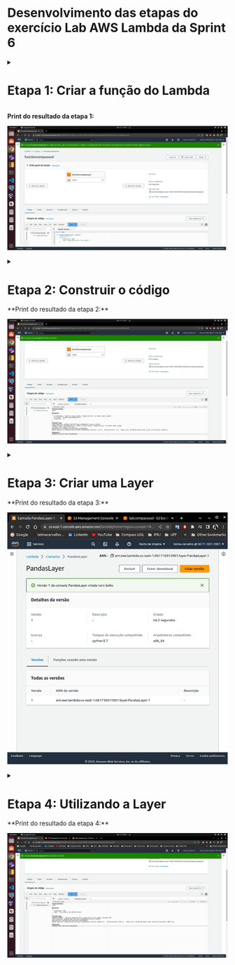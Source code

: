# Desenvolvimento das etapas do exercício Lab AWS Lambda da Sprint 6

<details>
<summary>
<h1>Etapa 1: Criar a função do Lambda</h1>
</summary>

1. No console do AWS Lambda, selecione Criar uma função. Observação: o console só mostra esta página se não houver funções do Lambda criadas. Se já tiverem sido criadas funções, a opção será exibida a página Lambda > Funções.

2. Selecione Author from scratch (criar do zero)

3. Em Function name (nome da função), defina o nome da função. Em Runtime, escolha Python 3.7.

4. Para criar a função, selecione Create (Criar).

</details>

**Print do resultado da etapa 1:**

![Print 1](https://github.com/telmacarvalho/programa_de_bolsas_compass/blob/main/Sprint%206/Data_%26_Analytics/Lab_AWS_Lambda/1.png)

<details>
<summary>
<h1>Etapa 2: Construir o código</h1>
</summary>

A função será criada e você será redirecionado para o editor de funções do console. Por padrão, será criado o arquivo nomeado lambda_function.py com o código abaixo:
```
import json
 
def lambda_handler(event, context):
    # TODO implement
    return {
        'statusCode': 200,
        'body': json.dumps('Hello from Lambda!')
    }
```
1. Substitua # TODO implement pelo código que acessa o S3 e utiliza a biblioteca Numpy e Pandas para realizar a operação. Abaixo o código:
```
import json
import pandas
import boto3
 
 
def lambda_handler(event, context):
    s3_client = boto3.client('s3')
 
    bucket_name = '<coloque aqui o nome do seu bucket>'
    s3_file_name = 'dados/nomes.csv'
    objeto = s3_client.get_object(Bucket=bucket_name, Key=s3_file_name)
    df=pandas.read_csv(objeto['Body'], sep=',')
    rows = len(df.axes[0])
 
    return {
        'statusCode': 200,
        'body': f"Este arquivo tem {rows} linhas"
    }
```
2. Agora clique em Deploy para que a alteração do código seja realizada

3. Realize o teste da Lambda clicando em Test e escolhendo um nome de teste

4. Ao executar, o erro abaixo deve ser exibido:
```
Response
{
  "errorMessage": "Unable to import module 'lambda_function': No module named 'pandas'",
  "errorType": "Runtime.ImportModuleError",
  "requestId": "bd3ea45f-167d-420a-a926-0b6bd9634abe",
  "stackTrace": []
}
```
Este erro ocorre pois o serviço AWS Lambda não possui a biblioteca pandas. Precisamos de uma layer para importar estas bibliotecas necessárias a nossa Lambda.

</details>
**Print do resultado da etapa 2:**

![Print 2](https://github.com/telmacarvalho/programa_de_bolsas_compass/blob/main/Sprint%206/Data_%26_Analytics/Lab_AWS_Lambda/2.png)

<details>
<summary>
<h1>Etapa 3: Criar uma Layer</h1>
</summary>

Afinal, o que são Layers (camadas)? De acordo com a documentação, as camadas do Lambda fornecem um modo conveniente de empacotar bibliotecas e outras dependências que você pode usar com suas funções Lambda. O uso de camadas reduz o tamanho dos arquivos de implantação carregados e acelera a implantação do código.

Uma camada  é um arquivo compactado (zip) que pode conter código ou dados adicionais. Uma camada pode conter bibliotecas, um tempo de execução personalizado, dados ou arquivos de configuração. As camadas promovem o compartilhamento de código e a separação de responsabilidades para que você possa ater-se à escrita da lógica de negócios.

Quando você inclui uma camada em uma função lambda, o conteúdo é extraído para o diretório /opt no ambiente de execução

Agora você sabe o que é uma camada lambda, a próxima pergunta seria como criar uma?

É possível criar camadas usando o console da Lambda, a API do **AWS Lambda**, **CloudFormation**, ou **AWS Serverless Application Model (AWS SAM)**. Aqui vamos usar o método do console da Lambda com comandos do prompt e arquivos no formato zip.

Usando esse método, estaremos instalando diretamente as bibliotecas *python* e suas dependências necessárias em pasta de um Conteiner Docker (sistema operacional Amazon Linux) e, em seguida, compactando-os para serem carregados na como camada à função Lambda.

Abaixo o passo a passo:

1. Crie uma pasta nova e nela crie um arquivo chamado Dockerfile. Vamos usar uma imagem de sistema operacional Linux específica da Amazon e instalar o python versão 3.7 e a ferramenta para fazer a compressão dos dados. O arquivo Dockerfile ficará assim:
```
FROM amazonlinux:2.0.20200602.0
RUN yum update -y
RUN yum install -y \
python3-pip \
zip \
RUN yum -y clean all
RUN python3.7 -m pip install --upgrade pip
```

2. Vamos usar o arquivo construído acima para criar a imagem do Docker:
```
docker build -t amazonlinuxpython37 .
```

3. Agora, execute o comando abaixo na imagem do Docker para acessarmos o shell do container. O parâmetro -it é para sinalizar que queremos abrir imediatamente um shell:
```
docker run -it amazonlinuxpython37 bash
```

4. Então você verá o prompt de comando dizer bash-4.2# ou algo parecido. Agora precisamos criar a pasta que receberá as bibliotecas necessárias para a layer que criaremos. !!Importante!!: as bibliotecas devem estar dentro de uma pasta chamada python.
```
bash-4.2# cd ~
bash-4.2# mkdir layer_dir
bash-4.2# cd layer_dir/
bash-4.2# mkdir python
bash-4.2# cd python/
bash-4.2# pwd
```
No final você estará com a estrutura de diretórios assim: /root/layer_dir/python

5. Com a pasta criada, agora vamos baixar as bibliotecas e suas dependências para esta pasta python criada
```
bash-4.2# pip3 install pandas -t .
```
6. Se você navegar para a pasta python, deverá ver as bibliotecas instaladas. Agora, de volta ao layer_dir, vamos compactar o diretório python

7. Compacte todos esses arquivos em um arquivo chamado minha-camada-pandas.zip. Certifique-se que você está no diretório /root/layer_dir
```
bash-4.2# cd ..
bash-4.2# zip -r minha-camada-pandas.zip .
```

8. Copiar o zip do Container para a máquina local. Para tal, abra outra janela de terminal do seu SO e navegue até o diretório onde seu Dockerfile está. Inicialmente vamos descobrir o ID do Container Docker que está executando.
```
docker container ls
```

Com o ID do container listado, vamos copiar o arquivo para máquina local. Substitua  <id do container> pelo ID do container listado
```
docker cp <id do container>:/root/layer_dir/minha-camada-pandas.zip ./
```

9. De acordo com a AWS, se a camada possuir mais do que 10 MB, o ideal é fazer via S3. Então faça upload do arquivo minha-camada-pandas.zip para um bucket S3.

10. Agora temos a parte final onde carregamos o arquivo zip na Lambda para criar a camada. Retorne para o serviço AWS Lambda e no painel lateral, selecione Camadas

11. Clique no botão Criar uma camada

12. Dê o nome de PandasLayer, escolha a opção Fazer upload de um arquivo do Amazon S3. Em outra aba retorne ao S3, localize o arquivo minha-camada-pandas.zip que você carregou para o S3 anteriormente e copie a URL de objeto que está no S3, por exemplo: https://programa-bolsas-compass.s3.amazonaws.com/libs/minha-camada-pandas.zip. Retornando para a aba de criação da camada, cole a URL em Link do URL do Amazon S3

13. Escolha x86_64 em Arquiteturas compatíveis, em Tempos de execução compatíveis escolha Python 3.7

14. Clique em Criar

</details>
**Print do resultado da etapa 3:**

![Print 3](https://github.com/telmacarvalho/programa_de_bolsas_compass/blob/main/Sprint%206/Data_%26_Analytics/Lab_AWS_Lambda/3.png)

<details>
<summary>
<h1>Etapa 4: Utilizando a Layer</h1>
</summary>

1. No menu, escolha Função e localize a função Lambda criada na Etapa 1

2. Localize o ícone Layers e clique nele ou vá até o rodapé da Lambda até a seção nomeada de Camadas

3. Clique em Adicionar uma camada

4. Escolha Custom Layers (Camadas personalizadas), localize a camada e a versão criada na etapa anterior.

5. Clique em Adicionar

6. Agora execute novamente o código criado com o Test definido anteriormente. Deve ser retornado algo assim no Response:
```
{
  "statusCode": 200,
  "body": "Este arquivo tem 1825433 linhas"
}
```
*Dica*: Provavelmente será necessário aumentar o tempo limite e o tamanho da memória da Lambda.



</details>
**Print do resultado da etapa 4:**

![Print 3](https://github.com/telmacarvalho/programa_de_bolsas_compass/blob/main/Sprint%206/Data_%26_Analytics/Lab_AWS_Lambda/4.png)